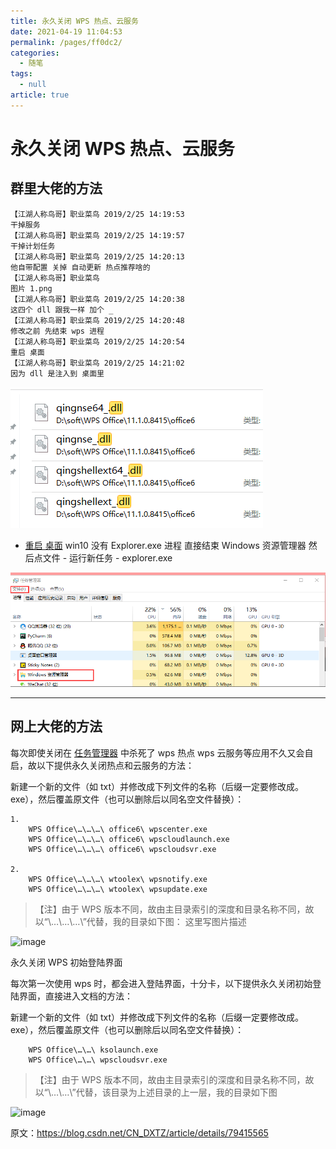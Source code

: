 ```yaml
---
title: 永久关闭 WPS 热点、云服务
date: 2021-04-19 11:04:53
permalink: /pages/ff0dc2/
categories: 
  - 随笔
tags: 
  - null
article: true
---
```

# 永久关闭 WPS 热点、云服务  

## 群里大佬的方法

``` text
【江湖人称鸟哥】职业菜鸟 2019/2/25 14:19:53    
干掉服务    
【江湖人称鸟哥】职业菜鸟 2019/2/25 14:19:57    
干掉计划任务    
【江湖人称鸟哥】职业菜鸟 2019/2/25 14:20:13    
他自带配置 关掉 自动更新 热点推荐啥的    
【江湖人称鸟哥】职业菜鸟    
图片 1.png    
【江湖人称鸟哥】职业菜鸟 2019/2/25 14:20:38    
这四个 dll 跟我一样 加个 _    
【江湖人称鸟哥】职业菜鸟 2019/2/25 14:20:48    
修改之前 先结束 wps 进程    
【江湖人称鸟哥】职业菜鸟 2019/2/25 14:20:54    
重启 桌面    
【江湖人称鸟哥】职业菜鸟 2019/2/25 14:21:02    
因为 dll 是注入到 桌面里    
```

![图片 1.png](../images/7485616-dd008f4d683886ac.png)

* [重启 桌面](http://www.tudoupe.com/xt/win7jiqiao/2017/0918/7098.html)
win10 没有 Explorer.exe 进程 直接结束 Windows 资源管理器
然后点文件 - 运行新任务 - explorer.exe

![image.png](../images/7485616-9030464a69ed44d5.png)

---

## 网上大佬的方法

每次即使关闭在 [任务管理器](https://www.baidu.com/s?wd=%E4%BB%BB%E5%8A%A1%E7%AE%A1%E7%90%86%E5%99%A8&tn=24004469_oem_dg&rsv_dl=gh_pl_sl_csd) 中杀死了 wps 热点 wps 云服务等应用不久又会自启，故以下提供永久关闭热点和云服务的方法：

新建一个新的文件（如 txt）并修改成下列文件的名称（后缀一定要修改成。exe），然后覆盖原文件（也可以删除后以同名空文件替换）：

```text
1.
    WPS Office\…\…\…\ office6\ wpscenter.exe
    WPS Office\…\…\…\ office6\ wpscloudlaunch.exe
    WPS Office\…\…\…\ office6\ wpscloudsvr.exe

2.
    WPS Office\…\…\…\ wtoolex\ wpsnotify.exe
    WPS Office\…\…\…\ wtoolex\ wpsupdate.exe
```

>【注】由于 WPS 版本不同，故由主目录索引的深度和目录名称不同，故以“\…\…\…\”代替，我的目录如下图：
这里写图片描述

![image](http://upload-images.jianshu.io/upload_images/7485616-bd0a2ef0b7d906ab.png?imageMogr2/auto-orient/strip%7CimageView2/2/w/1240)

永久关闭 WPS 初始登陆界面

每次第一次使用 wps 时，都会进入登陆界面，十分卡，以下提供永久关闭初始登陆界面，直接进入文档的方法：

新建一个新的文件（如 txt）并修改成下列文件的名称（后缀一定要修改成。exe），然后覆盖原文件（也可以删除后以同名空文件替换）：

```text
    WPS Office\…\…\ ksolaunch.exe
    WPS Office\…\…\ wpscloudsvr.exe
```

>【注】由于 WPS 版本不同，故由主目录索引的深度和目录名称不同，故以“\…\…\”代替，该目录为上述目录的上一层，我的目录如下图

![image](http://upload-images.jianshu.io/upload_images/7485616-92a6e9fe667c4cd4.png?imageMogr2/auto-orient/strip%7CimageView2/2/w/1240)

原文：https://blog.csdn.net/CN_DXTZ/article/details/79415565
